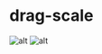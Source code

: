 # drag-scale

![alt](https://i-blog.csdnimg.cn/direct/ab93682d602c4ca6aa2c0ea819554dc3.png)
![alt](https://i-blog.csdnimg.cn/direct/ec12a641224340c2b734e7f73e9308a8.gif)

